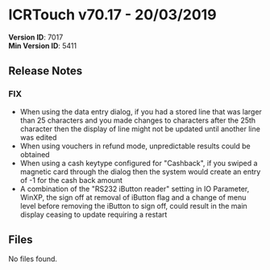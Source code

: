 # ICRTouch v70.17 - 20/03/2019

__Version ID__: 7017
<br>__Min Version ID__: 5411

## Release Notes
### FIX
- When using the data entry dialog, if you had a stored line that was larger than 25 characters and you made changes to characters after the 25th character then the display of line might not be updated until another line was edited
- When using vouchers in refund mode, unpredictable results could be obtained
- When using a cash keytype configured for "Cashback", if you swiped a magnetic card through the dialog then the system would create an entry of -1 for the cash back amount
- A combination of the "RS232 iButton reader" setting in IO Parameter, WinXP, the sign off at removal of iButton flag and a change of menu level before removing the iButton to sign off, could result in the main display ceasing to update requiring a restart

## Files
No files found.

